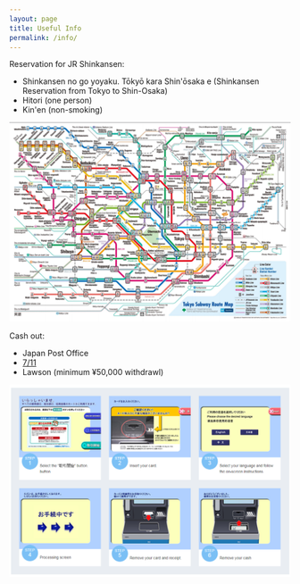 ```yaml
---
layout: page
title: Useful Info
permalink: /info/
---
```


Reservation for JR Shinkansen:

* Shinkansen no go yoyaku. Tōkyō kara Shin'ōsaka e (Shinkansen Reservation from Tokyo to Shin-Osaka)&nbsp;
* Hitori (one person)
* Kin'en (non-smoking)

![](/uploads/versions/tokyosubway---x----1120-793x---.PNG)

Cash out:

* Japan Post Office
* [7/11](https://www.sevenbank.co.jp/oos/adv/intlcard02/en/)
* Lawson (minimum ¥50,000 withdrawl)

![](/uploads/versions/lawson-atm---x----1039-712x---.PNG)